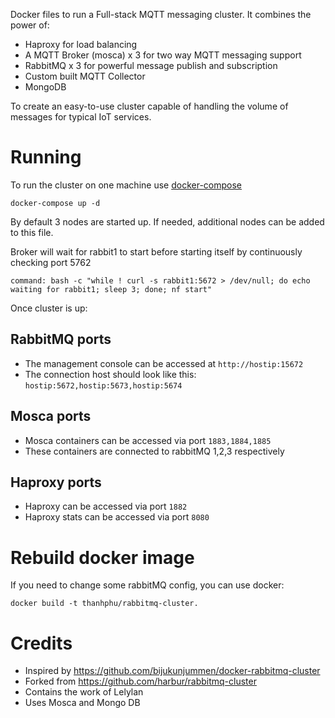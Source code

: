 Docker files to run a Full-stack MQTT messaging cluster. It combines the power of:
* Haproxy for load balancing
* A MQTT Broker (mosca) x 3 for two way MQTT messaging support
* RabbitMQ x 3 for powerful message publish and subscription
* Custom built MQTT Collector
* MongoDB

To create an easy-to-use cluster capable of handling the volume of messages for typical IoT services.

# Running

To run the cluster on one machine use [docker-compose](https://github.com/docker/compose/)

```
docker-compose up -d
```

By default 3 nodes are started up. If needed, additional nodes can be added to this file.

Broker will wait for rabbit1 to start before starting itself by continuously checking port 5762

```
command: bash -c "while ! curl -s rabbit1:5672 > /dev/null; do echo waiting for rabbit1; sleep 3; done; nf start"
```

Once cluster is up:
## RabbitMQ ports
* The management console can be accessed at `http://hostip:15672`
* The connection host should look like this: `hostip:5672,hostip:5673,hostip:5674`

## Mosca ports
* Mosca containers can be accessed via port `1883,1884,1885`
* These containers are connected to rabbitMQ 1,2,3 respectively

## Haproxy ports
* Haproxy can be accessed via port `1882`
* Haproxy stats can be accessed via port `8080`

# Rebuild docker image

If you need to change some rabbitMQ config, you can use docker:

```
docker build -t thanhphu/rabbitmq-cluster.
```
# Credits

* Inspired by https://github.com/bijukunjummen/docker-rabbitmq-cluster
* Forked from https://github.com/harbur/rabbitmq-cluster
* Contains the work of Lelylan
* Uses Mosca and Mongo DB